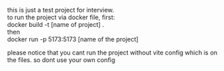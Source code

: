 this is just a test project for interview.  
to run the project via docker file, first:    
docker build -t [name of project] .  
then   
docker run  -p 5173:5173 [name of the project]  
  
please notice that you cant run the project without vite config which is on the files. so dont use your own config  

